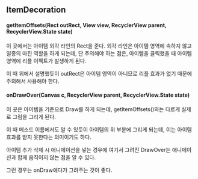 ## ItemDecoration


#### getItemOffsets(Rect outRect, View view, RecyclerView parent, RecyclerView.State state)

이 곳에서는 아이템 외각 라인의 Rect을 준다. 외각 라인은 아이템 영역에 속하지 않고 일종의 마진 역할을 하게 되는데, 단 주의해야 하는 점은, 아이템을 클릭했을 때 아이템 영역에 리플 이펙트가 발생하게 된다.

이 때 위에서 설명했듯이 outRect은 아이템 영역이 아니므로 리플 효과가 없기 때문에 주의해서 사용해야 한다.


#### onDrawOver(Canvas c, RecyclerView parent, RecyclerView.State state)

이 곳은 아이템을 기준으로 Draw를 하게 되는데, getItemOffsets()와는 다르게 실제로 그림을 그리게 된다. 

이 때 메소드 이름에서도 알 수 있듯이 아이템의 위 부분에 그리게 되는데, 이는 아이템 효과를 받지 못한다는 의미이기도 하다.

아이템 추가 삭제 시 애니메이션을 넣는 경우에 여기서 그려진 DrawOver는 애니메이션과 함께 움직이지 않는 점을 알 수 있다.

그런 경우는 onDraw에다가 그려주는 것이 좋다.

